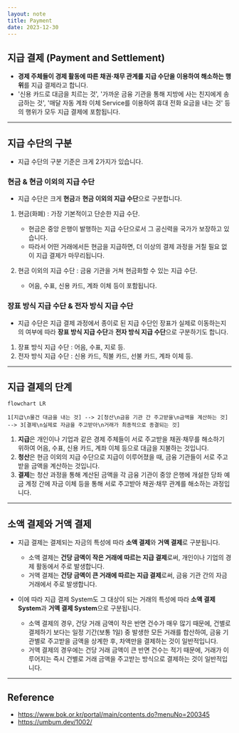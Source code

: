 ```yaml
---
layout: note
title: Payment
date: 2023-12-30
---
```





## 지급 결제 (Payment and Settlement)

- **경제 주체들이 경제 활동에 따른 채권·채무 관계를 지급 수단을 이용하여 해소하는 행위**를 지급 결제라고 합니다.
- '신용 카드로 대금을 치르는 것', '가까운 금융 기관을 통해 지방에 사는 친지에게 송금하는 것', '매달 자동 계좌 이체 Service를 이용하여 휴대 전화 요금을 내는 것' 등의 행위가 모두 지급 결제에 포함됩니다.




---




## 지급 수단의 구분

- 지급 수단의 구분 기준은 크게 2가지가 있습니다.

### 현금 & 현금 이외의 지급 수단

- 지급 수단은 크게 **현금**과 **현금 이외의 지급 수단**으로 구분합니다.

1. 현금(화폐) : 가장 기본적이고 단순한 지급 수단.
    - 현금은 중앙 은행이 발행하는 지급 수단으로서 그 공신력을 국가가 보장하고 있습니다.
    - 따라서 어떤 거래에서든 현금을 지급하면, 더 이상의 결제 과정을 거칠 필요 없이 지급 결제가 마무리됩니다.

2. 현금 이외의 지급 수단 : 금융 기관을 거쳐 현금화할 수 있는 지급 수단.
    - 어음, 수표, 신용 카드, 계좌 이체 등이 포함됩니다.

### 장표 방식 지급 수단 & 전자 방식 지급 수단

- 지급 수단은 지급 결제 과정에서 종이로 된 지급 수단인 장표가 실제로 이동하는지의 여부에 따라 **장표 방식 지급 수단**과 **전자 방식 지급 수단**으로 구분하기도 합니다.

1. 장표 방식 지급 수단 : 어음, 수표, 지로 등.
2. 전자 방식 지급 수단 : 신용 카드, 직불 카드, 선불 카드, 계좌 이체 등.




---




## 지급 결제의 단계

```mermaid
flowchart LR

1[지급\n물건 대금을 내는 것] --> 2[청산\n금융 기관 간 주고받을\n금액을 계산하는 것] --> 3[결제\n실제로 자금을 주고받아\n거래가 최종적으로 종결되는 것]
```

1. **지급**은 개인이나 기업과 같은 경제 주체들이 서로 주고받을 채권·채무를 해소하기 위하여 어음, 수표, 신용 카드, 계좌 이체 등으로 대금을 지불하는 것입니다.
2. **청산**은 현금 이외의 지급 수단으로 지급이 이루어졌을 때, 금융 기관들이 서로 주고받을 금액을 계산하는 것입니다.
3. **결제**는 청산 과정을 통해 계산된 금액을 각 금융 기관이 중앙 은행에 개설한 당좌 예금 계정 간에 자금 이체 등을 통해 서로 주고받아 채권·채무 관계를 해소하는 과정입니다.




---




## 소액 결제와 거액 결제

- 지급 결제는 결제되는 자금의 특성에 따라 **소액 결제**와 **거액 결제**로 구분됩니다.
    - 소액 결제는 **건당 금액이 작은 거래에 따르는 지급 결제**로써, 개인이나 기업의 경제 활동에서 주로 발생합니다.
    - 거액 결제는 **건당 금액이 큰 거래에 따르는 지급 결제**로써, 금융 기관 간의 자금 거래에서 주로 발생합니다.

- 이에 따라 지급 결제 System도 그 대상이 되는 거래의 특성에 따라 **소액 결제 System**과 **거액 결제 System**으로 구분됩니다.
    - 소액 결제의 경우, 건당 거래 금액이 작은 반면 건수가 매우 많기 때문에, 건별로 결제하기 보다는 일정 기간(보통 1일) 중 발생한 모든 거래를 합산하여, 금융 기관별로 주고받을 금액을 상계한 후, 차액만을 결제하는 것이 일반적입니다.
    - 거액 결제의 경우에는 건당 거래 금액이 큰 반면 건수는 적기 때문에, 거래가 이루어지는 즉시 건별로 거래 금액을 주고받는 방식으로 결제하는 것이 일반적입니다.




---




## Reference

- <https://www.bok.or.kr/portal/main/contents.do?menuNo=200345>
- <https://umbum.dev/1002/>
